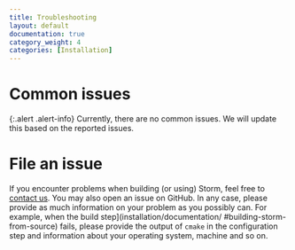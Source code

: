 ```yaml
---
title: Troubleshooting
layout: default
documentation: true
category_weight: 4
categories: [Installation]
---
```


# Common issues

{:.alert .alert-info}
Currently, there are no common issues. We will update this based on the reported issues.

# File an issue

If you encounter problems when building (or using) Storm, feel free to [contact us](about.html#people-behind-storm). You may also open an issue on GitHub. In any case, please provide as much information on your problem as you possibly can. For example, when the build step](installation/documentation/ #building-storm-from-source) fails, please provide the output of `cmake` in the configuration step and information about your operating system, machine and so on.